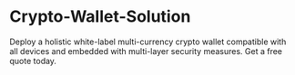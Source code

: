 # Crypto-Wallet-Solution
Deploy a holistic white-label multi-currency crypto wallet compatible with all devices and embedded with multi-layer security measures. Get a free quote today.
